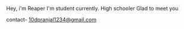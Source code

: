 Hey, i'm Reaper
I'm  student currently. High schooler
Glad to meet you

contact- 10dpranjal1234@gmail.com

